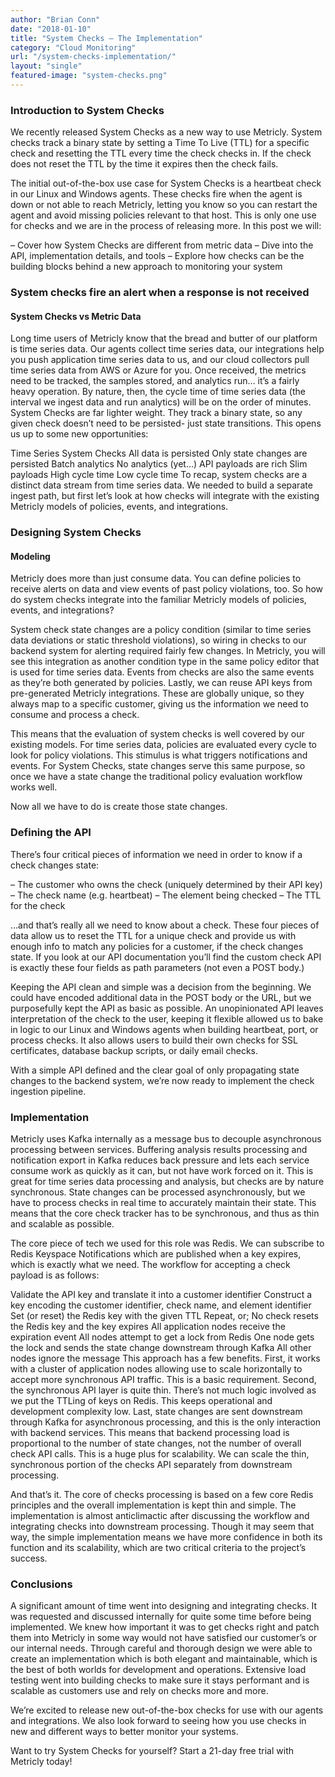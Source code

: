 ```yaml
---
author: "Brian Conn"
date: "2018-01-10"
title: "System Checks – The Implementation"
category: "Cloud Monitoring"
url: "/system-checks-implementation/"
layout: "single"
featured-image: "system-checks.png"
---
```


### Introduction to System Checks

We recently released System Checks as a new way to use Metricly. System checks track a binary state by setting a Time To Live (TTL) for a specific check and resetting the TTL every time the check checks in. If the check does not reset the TTL by the time it expires then the check fails.

The initial out-of-the-box use case for System Checks is a heartbeat check in our Linux and Windows agents. These checks fire when the agent is down or not able to reach Metricly, letting you know so you can restart the agent and avoid missing policies relevant to that host. This is only one use for checks and we are in the process of releasing more. In this post we will:

– Cover how System Checks are different from metric data
– Dive into the API, implementation details, and tools
– Explore how checks can be the building blocks behind a new approach to monitoring your system


### System checks fire an alert when a response is not received

#### System Checks vs Metric Data

Long time users of Metricly know that the bread and butter of our platform is time series data. Our agents collect time series data, our integrations help you push application time series data to us, and our cloud collectors pull time series data from AWS or Azure for you. Once received, the metrics need to be tracked, the samples stored, and analytics run… it’s a fairly heavy operation. By nature, then, the cycle time of time series data (the interval we ingest data and run analytics) will be on the order of minutes. System Checks are far lighter weight. They track a binary state, so any given check doesn’t need to be persisted- just state transitions. This opens us up to some new opportunities:

 Time Series	 System Checks
All data is persisted	Only state changes are persisted
Batch analytics	No analytics (yet…)
API payloads are rich	Slim payloads
High cycle time	Low cycle time
To recap, system checks are a distinct data stream from time series data. We needed to build a separate ingest path, but first let’s look at how checks will integrate with the existing Metricly models of policies, events, and integrations.

### Designing System Checks

#### Modeling

Metricly does more than just consume data. You can define policies to receive alerts on data and view events of past policy violations, too. So how do system checks integrate into the familiar Metricly models of policies, events, and integrations?

System check state changes are a policy condition (similar to time series data deviations or static threshold violations), so wiring in checks to our backend system for alerting required fairly few changes. In Metricly, you will see this integration as another condition type in the same policy editor that is used for time series data. Events from checks are also the same events as they’re both generated by policies. Lastly, we can reuse API keys from pre-generated Metricly integrations. These are globally unique, so they always map to a specific customer, giving us the information we need to consume and process a check.

This means that the evaluation of system checks is well covered by our existing models. For time series data, policies are evaluated every cycle to look for policy violations. This stimulus is what triggers notifications and events. For System Checks, state changes serve this same purpose, so once we have a state change the traditional policy evaluation workflow works well.

Now all we have to do is create those state changes.

### Defining the API

There’s four critical pieces of information we need in order to know if a check changes state:

– The customer who owns the check (uniquely determined by their API key)
– The check name (e.g. heartbeat)
– The element being checked
– The TTL for the check

…and that’s really all we need to know about a check. These four pieces of data allow us to reset the TTL for a unique check and provide us with enough info to match any policies for a customer, if the check changes state. If you look at our API documentation you’ll find the custom check API is exactly these four fields as path parameters (not even a POST body.)

Keeping the API clean and simple was a decision from the beginning. We could have encoded additional data in the POST body or the URL, but we purposefully kept the API as basic as possible. An unopinionated API leaves interpretation of the check to the user, keeping it flexible allowed us to bake in logic to our Linux and Windows agents when building heartbeat, port, or process checks. It also allows users to build their own checks for SSL certificates, database backup scripts, or daily email checks.

With a simple API defined and the clear goal of only propagating state changes to the backend system, we’re now ready to implement the check ingestion pipeline.

### Implementation

Metricly uses Kafka internally as a message bus to decouple asynchronous processing between services. Buffering analysis results processing and notification export in Kafka reduces back pressure and lets each service consume work as quickly as it can, but not have work forced on it. This is great for time series data processing and analysis, but checks are by nature synchronous. State changes can be processed asynchronously, but we have to process checks in real time to accurately maintain their state. This means that the core check tracker has to be synchronous, and thus as thin and scalable as possible.

The core piece of tech we used for this role was Redis. We can subscribe to Redis Keyspace Notifications which are published when a key expires, which is exactly what we need. The workflow for accepting a check payload is as follows:

Validate the API key and translate it into a customer identifier
Construct a key encoding the customer identifier, check name, and element identifier
Set (or reset) the Redis key with the given TTL
Repeat, or;
No check resets the Redis key and the key expires
All application nodes receive the expiration event
All nodes attempt to get a lock from Redis
One node gets the lock and sends the state change downstream through Kafka
All other nodes ignore the message
This approach has a few benefits. First, it works with a cluster of application nodes allowing use to scale horizontally to accept more synchronous API traffic. This is a basic requirement. Second, the synchronous API layer is quite thin. There’s not much logic involved as we put the TTLing of keys on Redis. This keeps operational and development complexity low. Last, state changes are sent downstream through Kafka for asynchronous processing, and this is the only interaction with backend services. This means that backend processing load is proportional to the number of state changes, not the number of overall check API calls. This is a huge plus for scalability. We can scale the thin, synchronous portion of the checks API separately from downstream processing.

And that’s it. The core of checks processing is based on a few core Redis principles and the overall implementation is kept thin and simple. The implementation is almost anticlimactic after discussing the workflow and integrating checks into downstream processing. Though it may seem that way, the simple implementation means we have more confidence in both its function and its scalability, which are two critical criteria to the project’s success.

### Conclusions

A significant amount of time went into designing and integrating checks. It was requested and discussed internally for quite some time before being implemented. We knew how important it was to get checks right and patch them into Metricly in some way would not have satisfied our customer’s or our internal needs. Through careful and thorough design we were able to create an implementation which is both elegant and maintainable, which is the best of both worlds for development and operations. Extensive load testing went into building checks to make sure it stays performant and is scalable as customers use and rely on checks more and more.

We’re excited to release new out-of-the-box checks for use with our agents and integrations. We also look forward to seeing how you use checks in new and different ways to better monitor your systems.

Want to try System Checks for yourself? Start a 21-day free trial with Metricly today!

